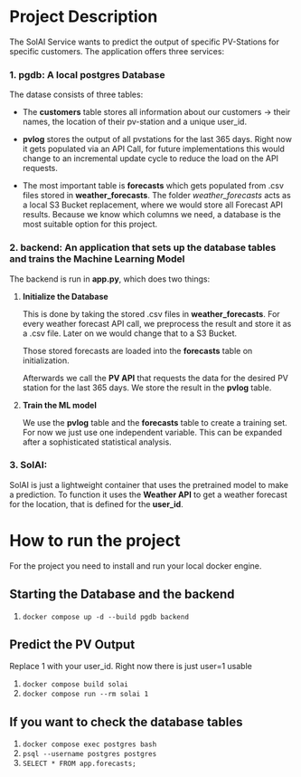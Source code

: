 # Project Description
The SolAI Service wants to predict the output of specific
PV-Stations for specific customers.
The application offers three services:

### **1. pgdb**: A local postgres Database

The datase consists of three tables:

- The **customers** table stores all information about our customers -> their names, the location of their pv-station and a unique user_id.

- **pvlog** stores the output of all pvstations for the last 365 days. Right now it gets populated via an API Call, for future implementations this would change to an incremental update cycle to reduce the load on the API requests.

- The most important table is **forecasts** which gets populated from .csv files stored in **weather_forecasts**. The folder *weather_forecasts* acts as a local S3 Bucket replacement, where we would store all Forecast API results. Because we know which columns we need, a database is the most suitable option for this project. 

### **2. backend**: An application that sets up the database tables and trains the Machine Learning Model

The backend is run in **app.py**, which does two things:

1. **Initialize the Database**

    This is done by taking the stored .csv files in **weather_forecasts**. For every weather forecast API call, we preprocess the result and store it as a .csv file. Later on we would change that to a S3 Bucket.

    Those stored forecasts are loaded into the **forecasts** table on initialization.

    Afterwards we call the **PV API** that requests the data for the desired PV station for the last 365 days. We store the result in the **pvlog** table.

2. **Train the ML model**

    We use the **pvlog** table and the **forecasts** table to create a training set. For now we just use one independent variable. This can be expanded after a sophisticated statistical analysis.


### **3. SolAI**:

SolAI is just a lightweight container that uses the pretrained model to make a prediction. To function it uses the **Weather API** to get a weather forecast for the location, that is defined for the **user_id**.


# How to run the project
For the project you need to install and run your local docker engine.

## Starting the Database and the backend
1. `docker compose up -d --build pgdb backend`

## Predict the PV Output
Replace 1 with your user_id. Right now there is just user=1 usable
1. `docker compose build solai`
2. `docker compose run --rm solai 1`

## If you want to check the database tables
1. `docker compose exec postgres bash`
2. `psql --username postgres postgres`
3. `SELECT * FROM app.forecasts;`